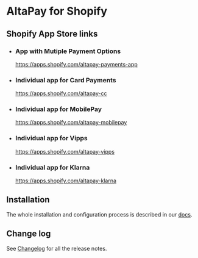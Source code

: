 # AltaPay for Shopify

## Shopify App Store links

* ### App with Mutiple Payment Options
    https://apps.shopify.com/altapay-payments-app

* ### Individual app for Card Payments
    https://apps.shopify.com/altapay-cc

* ### Individual app for MobilePay
    https://apps.shopify.com/altapay-mobilepay

* ### Individual app for Vipps
    https://apps.shopify.com/altapay-vipps

* ### Individual app for Klarna
    https://apps.shopify.com/altapay-klarna

## Installation

The whole installation and configuration process is described in our [docs](https://github.com/AltaPay/plugin-shopify/wiki).

## Change log

See [Changelog](CHANGELOG.md) for all the release notes.

